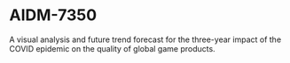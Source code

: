 # AIDM-7350
A visual analysis and future trend forecast for the three-year impact of the COVID epidemic on the quality of global game products.
